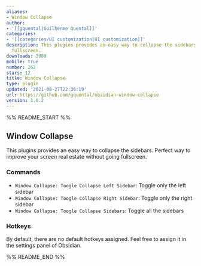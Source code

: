 ```yaml
---
aliases:
- Window Collapse
author:
- '[[gquental|Guilherme Quental]]'
categories:
- '[[categories/UI customization|UI customization]]'
description: This plugins provides an easy way to collapse the sidebars without going
  fullscreen.
downloads: 3089
mobile: true
number: 262
stars: 12
title: Window Collapse
type: plugin
updated: '2021-08-27T22:36:19'
url: https://github.com/gquental/obsidian-window-collapse
version: 1.0.2
---
```


%% README_START %%

## Window Collapse

This plugins provides an easy way to collapse the sidebars. Perfect way to improve your screen real estate without going fullscreen.

### Commands

* `Window Collapse: Toogle Collapse Left Sidebar`: Toggle only the left sidebar
* `Window Collapse: Toogle Collapse Right Sidebar`: Toggle only the right sidebar
* `Window Collapse: Toogle Collapse Sidebars`: Toggle all the sidebars

### Hotkeys

By default, there are no default hotkeys assigned. Feel free to assign it in the settings panel of Obsidian.


%% README_END %%